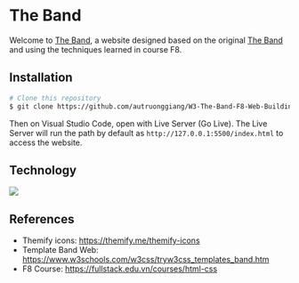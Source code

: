 # The Band
Welcome to [The Band](https://autruonggiang.github.io/W3-The-Band-F8-Web-Building/), a website designed based on the original [The Band](https://www.w3schools.com/w3css/tryw3css_templates_band.htm) and using the techniques learned in course F8.

## Installation

```bash
# Clone this repository
$ git clone https://github.com/autruonggiang/W3-The-Band-F8-Web-Building.git

```

Then on Visual Studio Code, open with Live Server (Go Live). The Live Server will run the path by default as `http://127.0.0.1:5500/index.html` to access the website.

## Technology
<a href="https://skillicons.dev">
<img src="https://skillicons.dev/icons?i=html,css,js,git,github,vscode&perline=6" />
</a>

## References
- Themify icons: https://themify.me/themify-icons
- Template Band Web: https://www.w3schools.com/w3css/tryw3css_templates_band.htm
- F8 Course: https://fullstack.edu.vn/courses/html-css
